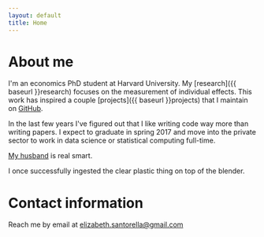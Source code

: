 ```yaml
---
layout: default
title: Home
---
```


# About me
I'm an economics PhD student at Harvard University. My [research]({{ baseurl }}research) focuses on the measurement of individual effects. This work has inspired a couple [projects]({{ baseurl }}projects) that I maintain on [GitHub](http://github.com/esantorella).

In the last few years I've figured out that I like writing code way more than writing papers. I expect to graduate in spring 2017 and move into the private sector to work in data science or statistical computing full-time.

[My husband](http://tbenthompson.com) is real smart.

I once successfully ingested the clear plastic thing on top of the blender.

# Contact information
Reach me by email at <a href="mailto:elizabeth.santorella@gmail.com">elizabeth.santorella@gmail.com</a>
